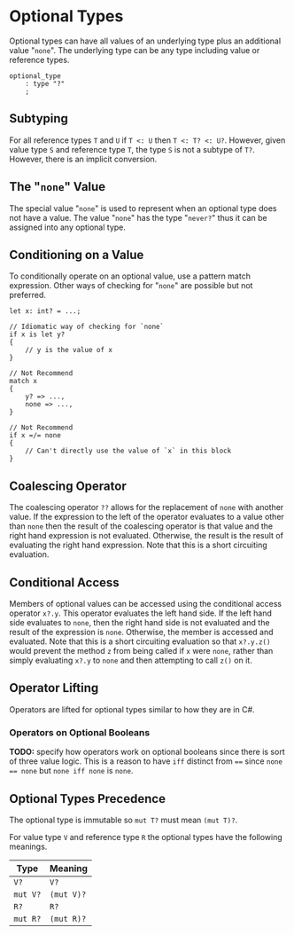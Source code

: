 # Optional Types

Optional types can have all values of an underlying type plus an additional value "`none`". The
underlying type can be any type including value or reference types.

```grammar
optional_type
    : type "?"
    ;
```

## Subtyping

For all reference types `T` and `U` if `T <: U` then `T <: T? <: U?`. However, given value type `S`
and reference type `T`, the type `S` is not a subtype of `T?`. However, there is an implicit
conversion.

## The "`none`" Value

The special value "`none`" is used to represent when an optional type does not have a value. The
value "`none`" has the type "`never?`" thus it can be assigned into any optional type.

## Conditioning on a Value

To conditionally operate on an optional value, use a pattern match expression. Other ways of
checking for "`none`" are possible but not preferred.

```azoth
let x: int? = ...;

// Idiomatic way of checking for `none`
if x is let y?
{
    // y is the value of x
}

// Not Recommend
match x
{
    y? => ...,
    none => ...,
}

// Not Recommend
if x =/= none
{
    // Can't directly use the value of `x` in this block
}
```

## Coalescing Operator

The coalescing operator `??` allows for the replacement of `none` with another value. If the
expression to the left of the operator evaluates to a value other than `none` then the result of the
coalescing operator is that value and the right hand expression is not evaluated. Otherwise, the
result is the result of evaluating the right hand expression. Note that this is a short circuiting
evaluation.

## Conditional Access

Members of optional values can be accessed using the conditional access operator `x?.y`. This
operator evaluates the left hand side. If the left hand side evaluates to `none`, then the right
hand side is not evaluated and the result of the expression is `none`. Otherwise, the member is
accessed and evaluated. Note that this is a short circuiting evaluation so that `x?.y.z()` would
prevent the method `z` from being called if `x` were `none`, rather than simply evaluating `x?.y` to
`none` and then attempting to call `z()` on it.

## Operator Lifting

Operators are lifted for optional types similar to how they are in C#.

### Operators on Optional Booleans

**TODO:** specify how operators work on optional booleans since there is sort of three value logic.
This is a reason to have `iff` distinct from `==` since `none == none` but `none iff none` is
`none`.

## Optional Types Precedence

The optional type is immutable so `mut T?` must mean `(mut T)?`.

For value type `V` and reference type `R` the optional types have the following meanings.

| Type             | Meaning            |
| ---------------- | ------------------ |
| `V?`             | `V?`               |
| `mut V?`         | `(mut V)?`         |
| `R?`             | `R?`               |
| `mut R?`         | `(mut R)?`         |
